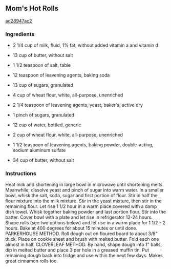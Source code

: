 ## Mom's Hot Rolls

[ad28947ac2](http://www.food.com/recipe/moms-hot-rolls-182388)

### Ingredients

 - 2 1/4 cup of milk, fluid, 1% fat, without added vitamin a and vitamin d

 - 13 cup of butter, without salt

 - 1 1/2 teaspoon of salt, table

 - 12 teaspoon of leavening agents, baking soda

 - 13 cup of sugars, granulated

 - 4 cup of wheat flour, white, all-purpose, unenriched

 - 2 1/4 teaspoon of leavening agents, yeast, baker's, active dry

 - 1 pinch of sugars, granulated

 - 12 cup of water, bottled, generic

 - 2 cup of wheat flour, white, all-purpose, unenriched

 - 1 1/2 teaspoon of leavening agents, baking powder, double-acting, sodium aluminum sulfate

 - 34 cup of butter, without salt

### Instructions

Heat milk and shortening in large bowl in microwave until shortening melts. Meanwhile, dissolve yeast and pinch of sugar into warm water. In a smaller bowl, whisk the salt, soda, sugar and first portion of flour. Stir in half the flour mixture into the milk mixture. Stir in the yeast mixture, then stir in the remaining flour. Let rise 1 1/2 hour in a warm place covered with a damp dish towel. Whisk together baking powder and last portion flour. Stir into the batter. Cover bowl with a plate and let rise in refrigerator 12-24 hours. Shape rolls (see two options below) and let rise in a warm place for 1 1/2 - 2 hours. Bake at 400 degrees for about 15 minutes or until done. PARKERHOUSE METHOD. Roll dough out on floured board to about 3/8" thick. Place on cookie sheet and brush with melted butter. Fold each one almost in half. CLOVERLEAF METHOD. By hand, shape dough into 1" balls, dip in melted butter and place 3 per hole in a greased muffin tin. Put remaining dough back into fridge and use within the next few days. Makes great cinnamon rolls too.